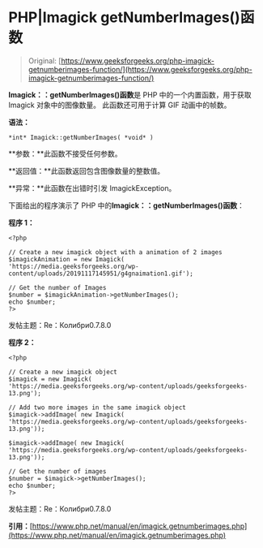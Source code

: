 # PHP|Imagick getNumberImages()函数

> Original: [https://www.geeksforgeeks.org/php-imagick-getnumberimages-function/](https://www.geeksforgeeks.org/php-imagick-getnumberimages-function/)

**Imagick：：getNumberImages()函数**是 PHP 中的一个内置函数，用于获取 Imagick 对象中的图像数量。 此函数还可用于计算 GIF 动画中的帧数。

**语法：**

```
*int* Imagick::getNumberImages( *void* )
```

**参数：**此函数不接受任何参数。

**返回值：**此函数返回包含图像数量的整数值。

**异常：**此函数在出错时引发 ImagickException。

下面给出的程序演示了 PHP 中的**Imagick：：getNumberImages()函数**：

**程序 1：**

```
<?php

// Create a new imagick object with a animation of 2 images
$imagickAnimation = new Imagick(
'https://media.geeksforgeeks.org/wp-content/uploads/20191117145951/g4gnaimation1.gif');

// Get the number of Images
$number = $imagickAnimation->getNumberImages();
echo $number;
?>
```

发帖主题：Re：Колибри0.7.8.0

**程序 2：**

```
<?php

// Create a new imagick object 
$imagick = new Imagick( 
'https://media.geeksforgeeks.org/wp-content/uploads/geeksforgeeks-13.png'); 

// Add two more images in the same imagick object 
$imagick->addImage( new Imagick( 
'https://media.geeksforgeeks.org/wp-content/uploads/geeksforgeeks-13.png')); 

$imagick->addImage( new Imagick( 
'https://media.geeksforgeeks.org/wp-content/uploads/geeksforgeeks-13.png')); 

// Get the number of images
$number = $imagick->getNumberImages();
echo $number;
?>
```

发帖主题：Re：Колибри0.7.8.0

**引用：**[https://www.php.net/manual/en/imagick.getnumberimages.php](https://www.php.net/manual/en/imagick.getnumberimages.php)